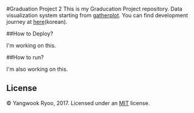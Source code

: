 #Graduation Project 2
This is my Graducation Project repository.
Data visualization system starting from [gatherplot](https://github.com/intuinno/gatherplot).
You can find development journey at [here](http://ryoo.kr/tag/gp2)(korean).

##How to Deploy?

I'm working on this.

##How to run?

I'm also working on this.

## License

© Yangwook Ryoo, 2017. Licensed under an [MIT](LICENSE) license.
